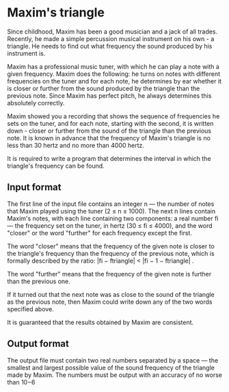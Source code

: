 # Maxim's triangle
Since childhood, Maxim has been a good musician and a 
jack of all trades. Recently, he made a simple percussion 
musical instrument on his own - a triangle. He needs to 
find out what frequency the sound produced by his 
instrument is.

Maxim has a professional music tuner, with which he can 
play a note with a given frequency. Maxim does the 
following: he turns on notes with different frequencies 
on the tuner and for each note, he determines by ear 
whether it is closer or further from the sound produced 
by the triangle than the previous note. Since Maxim has 
perfect pitch, he always determines this absolutely 
correctly.

Maxim showed you a recording that shows the sequence of 
frequencies he sets on the tuner, and for each note, 
starting with the second, it is written down - closer or 
further from the sound of the triangle than the previous 
note. It is known in advance that the frequency of 
Maxim's triangle is no less than 30 hertz and no more 
than 4000 hertz.

It is required to write a program that determines the 
interval in which the triangle's frequency can be found.

## Input format
The first line of the input file contains an integer n — 
the number of notes that Maxim played using the tuner (2 
≤ n ≤ 1000). The next n lines contain Maxim's notes, with 
each line containing two components: a real number fi — 
the frequency set on the tuner, in hertz (30 ≤ fi ≤ 
4000), and the word "closer" or the word "further" for 
each frequency except the first.

The word "closer" means that the frequency of the given 
note is closer to the triangle's frequency than the 
frequency of the previous note, which is formally 
described by the ratio: |fi − ftriangle| < |fi − 1 − 
ftriangle| .

The word "further" means that the frequency of the given 
note is further than the previous one.

If it turned out that the next note was as close to the 
sound of the triangle as the previous note, then Maxim 
could write down any of the two words specified above.


It is guaranteed that the results obtained by Maxim are 
consistent.



## Output format
The output file must contain two real numbers separated 
by a space — the smallest and largest possible value of 
the sound frequency of the triangle made by Maxim. The 
numbers must be output with an accuracy of no worse than 
10−6